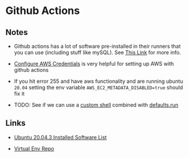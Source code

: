# Github Actions

## Notes

- Github actions has a lot of software pre-installed in their runners that you can use (including stuff like mySQL). See [This Link](https://github.com/actions/virtual-environments/blob/main/images/linux/Ubuntu2004-README.md) for more info.

- [Configure AWS Credentials](https://github.com/aws-actions/configure-aws-credentials) is very helpful for setting up AWS with github actions

- If you hit error 255 and have aws functionality and are running ubuntu `20.04` setting the env variable `AWS_EC2_METADATA_DISABLED=true` should fix it

- TODO: See if we can use a [custom shell](https://docs.github.com/en/actions/using-workflows/workflow-syntax-for-github-actions#custom-shell) combined with [defaults.run](https://docs.github.com/en/actions/using-workflows/workflow-syntax-for-github-actions#defaultsrun)

## Links

- [Ubuntu 20.04.3 Installed Software List](https://github.com/actions/virtual-environments/blob/main/images/linux/Ubuntu2004-README.md)

- [Virtual Env Repo](https://github.com/actions/virtual-environments)
